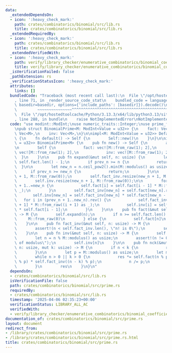 ```yaml
---
data:
  _extendedDependsOn:
  - icon: ':heavy_check_mark:'
    path: crates/combinatorics/binomial/src/lib.rs
    title: crates/combinatorics/binomial/src/lib.rs
  _extendedRequiredBy:
  - icon: ':heavy_check_mark:'
    path: crates/combinatorics/binomial/src/lib.rs
    title: crates/combinatorics/binomial/src/lib.rs
  _extendedVerifiedWith:
  - icon: ':heavy_check_mark:'
    path: verify/library_checker/enumerative_combinatorics/binomial_coefficient_prime_mod/src/main.rs
    title: verify/library_checker/enumerative_combinatorics/binomial_coefficient_prime_mod/src/main.rs
  _isVerificationFailed: false
  _pathExtension: rs
  _verificationStatusIcon: ':heavy_check_mark:'
  attributes:
    links: []
  bundledCode: "Traceback (most recent call last):\n  File \"/opt/hostedtoolcache/Python/3.13.3/x64/lib/python3.13/site-packages/onlinejudge_verify/documentation/build.py\"\
    , line 71, in _render_source_code_stat\n    bundled_code = language.bundle(stat.path,\
    \ basedir=basedir, options={'include_paths': [basedir]}).decode()\n          \
    \         ~~~~~~~~~~~~~~~^^^^^^^^^^^^^^^^^^^^^^^^^^^^^^^^^^^^^^^^^^^^^^^^^^^^^^^^^^^^^^^^^^\n\
    \  File \"/opt/hostedtoolcache/Python/3.13.3/x64/lib/python3.13/site-packages/onlinejudge_verify/languages/rust.py\"\
    , line 288, in bundle\n    raise NotImplementedError\nNotImplementedError\n"
  code: "use modint::ModInt;\nuse numeric_traits::Integer;\nuse prime_factorization::is_prime;\n\
    \npub struct BinomialPrime<M: ModInt<Value = u32>> {\n    fact: Vec<M>,\n    fact_inv:\
    \ Vec<M>,\n    inv: Vec<M>,\n}\n\nimpl<M: ModInt<Value = u32>> Default for BinomialPrime<M>\
    \ {\n    fn default() -> Self {\n        Self::new()\n    }\n}\n\nimpl<M: ModInt<Value\
    \ = u32>> BinomialPrime<M> {\n    pub fn new() -> Self {\n        assert!(is_prime(M::modulus()));\n\
    \n        Self {\n            fact: vec![M::from_raw(1); 2],\n            fact_inv:\
    \ vec![M::from_raw(1); 2],\n            inv: vec![M::from_raw(1); 2],\n      \
    \  }\n    }\n\n    pub fn expand(&mut self, n: usize) {\n        let prev_n =\
    \ self.fact.len() - 1;\n        if prev_n >= n {\n            return;\n      \
    \  }\n\n        let new_n = n.ceil_pow2().min(M::modulus() as usize - 1);\n  \
    \      if prev_n >= new_n {\n            return;\n        }\n\n        self.fact.resize(new_n\
    \ + 1, M::from_raw(0));\n        self.fact_inv.resize(new_n + 1, M::from_raw(0));\n\
    \        self.inv.resize(new_n + 1, M::from_raw(0));\n\n        for i in prev_n\
    \ + 1..=new_n {\n            self.fact[i] = self.fact[i - 1] * M::from_raw(i as\
    \ _);\n        }\n        self.fact_inv[new_n] = self.fact[new_n].recip();\n \
    \       self.inv[new_n] = self.fact_inv[new_n] * self.fact[new_n - 1];\n     \
    \   for i in (prev_n + 1..new_n).rev() {\n            self.fact_inv[i] = self.fact_inv[i\
    \ + 1] * M::from_raw((i + 1) as _);\n            self.inv[i] = self.fact_inv[i]\
    \ * self.fact[i - 1];\n        }\n    }\n\n    pub fn fact(&mut self, n: usize)\
    \ -> M {\n        self.expand(n);\n        if n >= self.fact.len() {\n       \
    \     M::from_raw(0)\n        } else {\n            self.fact[n]\n        }\n\
    \    }\n\n    pub fn fact_inv(&mut self, n: usize) -> M {\n        self.expand(n);\n\
    \        assert!(n < self.fact_inv.len(), \"n! is 0\");\n        self.fact_inv[n]\n\
    \    }\n\n    pub fn inv(&mut self, n: usize) -> M {\n        self.expand(n);\n\
    \        let n = n % M::modulus() as usize;\n        assert!(n != 0, \"n is multiple\
    \ of modulus\");\n        self.inv[n]\n    }\n\n    pub fn nck(&mut self, mut\
    \ n: usize, mut k: usize) -> M {\n        if n < k {\n            return M::from_raw(0);\n\
    \        }\n\n        let p = M::modulus() as usize;\n        let mut res = M::from_raw(1);\n\
    \        while n > 0 || k > 0 {\n            res *= self.fact(n % p) * self.fact_inv(k\
    \ % p) * self.fact_inv((n - k) % p);\n            n /= p;\n            k /= p;\n\
    \        }\n        res\n    }\n}\n"
  dependsOn:
  - crates/combinatorics/binomial/src/lib.rs
  isVerificationFile: false
  path: crates/combinatorics/binomial/src/prime.rs
  requiredBy:
  - crates/combinatorics/binomial/src/lib.rs
  timestamp: '2025-04-06 02:35:23+00:00'
  verificationStatus: LIBRARY_ALL_AC
  verifiedWith:
  - verify/library_checker/enumerative_combinatorics/binomial_coefficient_prime_mod/src/main.rs
documentation_of: crates/combinatorics/binomial/src/prime.rs
layout: document
redirect_from:
- /library/crates/combinatorics/binomial/src/prime.rs
- /library/crates/combinatorics/binomial/src/prime.rs.html
title: crates/combinatorics/binomial/src/prime.rs
---
```

